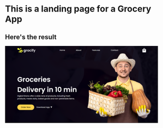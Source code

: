 # This is a landing page for a Grocery App
## Here's the result
![Result](./images/landing-page-result.png)